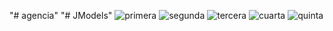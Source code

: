 "# agencia" 
"# JModels" 
![primera](https://github.com/juanmariamancedo-web/JModels/assets/47181406/217e3082-5582-4e9a-8f00-ab9b7ce785e1)
![segunda](https://github.com/juanmariamancedo-web/JModels/assets/47181406/b00b74d1-cef2-4a42-a186-853bdd1f9856)
![tercera](https://github.com/juanmariamancedo-web/JModels/assets/47181406/ae536e1f-dfa0-4fb9-8465-637c11e4f4ce)
![cuarta](https://github.com/juanmariamancedo-web/JModels/assets/47181406/fdf6fd95-970c-4856-b80f-b8eae883c4b3)
![quinta](https://github.com/juanmariamancedo-web/JModels/assets/47181406/aaa49104-e1a4-41cb-8717-06e5b09dd647)
